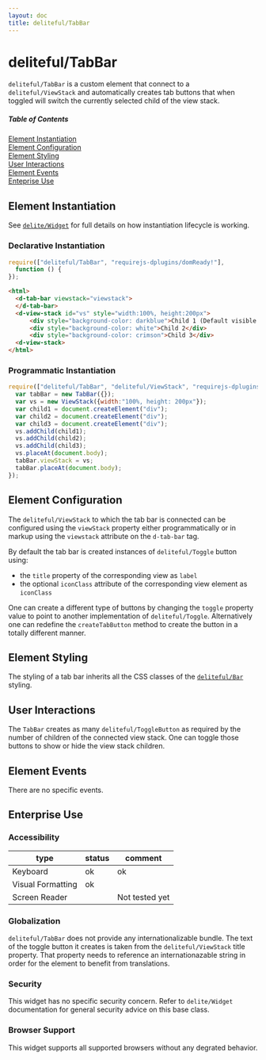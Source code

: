 ```yaml
---
layout: doc
title: deliteful/TabBar
---
```


# deliteful/TabBar

`deliteful/TabBar` is a custom element that connect to a `deliteful/ViewStack` and automatically creates tab buttons
that when toggled will switch the currently selected child of the view stack.

##### Table of Contents
[Element Instantiation](#instantiation)  
[Element Configuration](#configuration)  
[Element Styling](#styling)  
[User Interactions](#interactions)  
[Element Events](#events)  
[Enteprise Use](#enterprise)  

<a name="instantiation"></a>
## Element Instantiation

See [`delite/Widget`](/delite/docs/master/Widget.md) for full details on how instantiation lifecycle is working.

### Declarative Instantiation

```js
require(["deliteful/TabBar", "requirejs-dplugins/domReady!"], 
  function () {
});
```

```html
<html>
  <d-tab-bar viewstack="viewstack">
  </d-tab-bar>
  <d-view-stack id="vs" style="width:100%, height:200px">
      <div style="background-color: darkblue">Child 1 (Default visible child)</div>
      <div style="background-color: white">Child 2</div>
      <div style="background-color: crimson">Child 3</div>
  <d-view-stack>
</html>
```

### Programmatic Instantiation

```js
require(["deliteful/TabBar", "deliteful/ViewStack", "requirejs-dplugins/domReady!"], function (TabBar, ViewStack) {
  var tabBar = new TabBar({});
  var vs = new ViewStack({width:"100%, height: 200px"});
  var child1 = document.createElement("div");
  var child2 = document.createElement("div");
  var child3 = document.createElement("div");
  vs.addChild(child1);
  vs.addChild(child2);
  vs.addChild(child3);
  vs.placeAt(document.body);
  tabBar.viewStack = vs;
  tabBar.placeAt(document.body);
});
```

<a name="configuration"></a>
## Element Configuration

The `deliteful/ViewStack` to which the tab bar is connected can be configured using the `viewStack` property either
programmatically or in markup using the `viewstack` attribute on the `d-tab-bar` tag.

By default the tab bar is created instances of `deliteful/Toggle` button using:

* the `title` property of the corresponding view as `label`
* the optional `iconClass` attribute of the corresponding view element as `iconClass` 

One can create a different type of buttons by changing the `toggle` property value to point to another implementation
of `deliteful/Toggle`. Alternatively one can redefine the `createTabButton` method to create the button in a totally
different manner.

<a name="styling"></a>
## Element Styling

The styling of a tab bar inherits all the CSS classes of the [`deliteful/Bar`](./Bar.md#styling)
styling.

<a name="interactions"></a>
## User Interactions

The `TabBar` creates as many `deliteful/ToggleButton` as required by the number of children of the connected view stack.
One can toggle those buttons to show or hide the view stack children.

<a name="events"></a>
## Element Events

There are no specific events.

<a name="enterprise"></a>
## Enterprise Use

### Accessibility

|type|status|comment|
|----|------|-------|
|Keyboard|ok|ok|
|Visual Formatting|ok||
|Screen Reader||Not tested yet|

### Globalization

`deliteful/TabBar` does not provide any internationalizable bundle. The text of the toggle button it creates is taken
from the `deliteful/ViewStack` title property. That property needs to reference an internationazable string in order
for the element to benefit from translations.

### Security

This widget has no specific security concern. Refer to `delite/Widget` documentation for general security advice on this base class.

### Browser Support

This widget supports all supported browsers without any degrated behavior.



